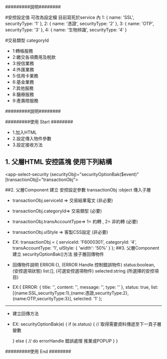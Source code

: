 #########說明########

#安控設定值 可改為設定檔 目前寫死於service 內
1: { name: 'SSL', securityType: '1' },
2: { name: '憑證', securityType: '2' },
3: { name: 'OTP', securityType: '3' },
4: { name: '生物辨識', securityType: '4' }

#交易類型 categoryId
* 1:轉帳服務
* 2:繳交各項費用及稅款
* 3:授信業務
* 4:外匯業務
* 5:信用卡業務
* 6:基金業務
* 7:其他服務
* 8:醫療服務
* 9:產壽險服務

#########說明########

#########使用 Start ########

* 1.加入HTML
* 2.設定傳入物件參數
* 3.設定接收方法

## 1. 父層HTML 安控區塊 使用下列結構 #

<app-select-security (securityObj)="securityOptionBak($event)" [transactionObj]="transactionObj">
</app-select-security> 

##2. 父層Component 建立 安控設定參數 transactionObj :object 傳入子層

* transactionObj.serviceId => 交易結果電文 (非必要)
* transactionObj.categoryId=> 交易類型 (必要)
* transactionObj.transAccountType=> 1= 約轉 , 2= 非約轉 (必要)
* transactionObj.ulStyle => 客製CSS設定 (非必要)

* EX:
 transactionObj = {
    serviceId: 'F6000301',
    categoryId: '4',
    transAccountType: '1',
    ulStyle: { 'width': '50%' }
  };
##3. 父層Component 建立 securityOptionBak()方法 接子層回傳物件

* 回傳物件說明
    ERROR:{}, (ERROR Handle 控制錯誤物件)
    status:boolean, (安控選項狀態)
    list:[], (可選安控選項物件) 
    selected:string (所選擇的安控項目)

* EX:{
    ERROR: {
        title: '',
        content: '',
        message: '',
        type: ''
    },
    status: true,
    list:[{name:SSL,securityType:1},{name:憑證,securityType:2},{name:OTP,securityType:3}],
    selected: '1'
  };
-------------
* 建立回傳方法

* EX:
  securityOptionBak(e) {
    if (e.status) {
      // 取得需要資料傳遞至下一頁子層變數

    } else {
      // do errorHandle 錯誤處理 推業或POPUP
    }
  }

#########使用 End ########